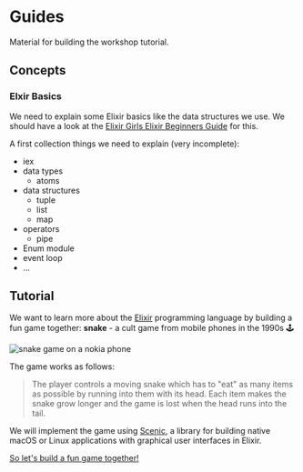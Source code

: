 # Guides

Material for building the workshop tutorial.

## Concepts 

### Elxir Basics

We need to explain some Elixir basics like the data structures we use. We should have a look at the [Elixir Girls Elixir Beginners Guide](https://elixirgirls.com/guides/elixir-beginners-guide.html) for this. 

A first collection things we need to explain (very incomplete):

* iex
* data types
    * atoms
* data structures
    * tuple
    * list
    * map
* operators
    * pipe
* Enum module
* event loop
* ...

## Tutorial

We want to learn more about the [Elixir](https://elixir-lang.org) programming language by building a fun game together: **snake** - a cult game from mobile phones in the 1990s 🕹

![snake game on a nokia phone](https://media.giphy.com/media/ZYOybCzZvpcY0/giphy.gif)

The game works as follows:  
> The player controls a moving snake which has to "eat" as many items as possible by running into them with its head. Each item makes the snake grow longer and the game is lost when the head runs into the tail.

We will implement the game using [Scenic](https://github.com/boydm/scenic), a library for building native macOS or Linux applications with graphical user interfaces in Elixir.

[So let's build a fun game together!](./tutorial/00-getting-ready.md)

